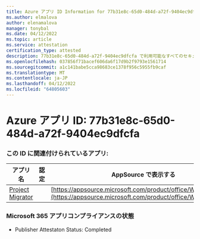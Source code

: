 ```yaml
---
title: Azure アプリ ID Information for 77b31e8c-65d0-484d-a72f-9404ec9dfcfa
ms.author: elmalova
author: elenamalova
manager: tonybal
ms.date: 04/12/2022
ms.topic: article
ms.service: attestation
certification_type: attested
description: 77b31e8c-65d0-484d-a72f-9404ec9dfcfa で利用可能なすべてのセキュリティとコンプライアンス情報。
ms.openlocfilehash: 037856f71bacef606da6f17d9b2f9793e1561714
ms.sourcegitcommit: a1c141babe5cca98683ce1378f956c5955fb9caf
ms.translationtype: MT
ms.contentlocale: ja-JP
ms.lasthandoff: 04/12/2022
ms.locfileid: "64805603"
---
```

# <a name="azure-app-id-77b31e8c-65d0-484d-a72f-9404ec9dfcfa"></a>Azure アプリ ID: 77b31e8c-65d0-484d-a72f-9404ec9dfcfa


### <a name="apps-associated-with-this-id"></a>この ID に関連付けられているアプリ:
| **アプリ名** | **認定** | **AppSource で表示する** |
|--------------|---------------|-----------------------|
| [Project Migrator](../forward/WA200003160.md) |  | [https://appsource.microsoft.com/product/office/WA200003160](https://appsource.microsoft.com/product/office/WA200003160) |

### <a name="microsoft-365-app-compliance-status"></a>Microsoft 365 アプリコンプライアンスの状態
- Publisher Attestaton Status: Completed
